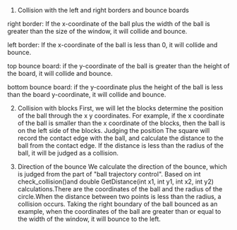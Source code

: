 1. Collision with the left and right borders and bounce boards 

right border: If the x-coordinate of the ball plus the width of the ball is greater than the size of the window, it will collide and bounce.

left border: If the x-coordinate of the ball is less than 0, it will collide and bounce.

top bounce board: if the y-coordinate of the ball is greater than the height of the board, it will collide and bounce.

bottom bounce board: if the y-coordinate plus the height of the ball is less than the board y-coordinate, it will collide and bounce.
 

2. Collision with blocks
 First, we will let the blocks determine the position of the ball through the x y coordinates. For example, if the x coordinate of the ball is smaller than the x coordinate of the blocks, then the ball is on the left side of the blocks.
Judging the position
The square will record the contact edge with the ball, and calculate the distance to the ball from the contact edge. If the distance is less than the radius of the ball, it will be judged as a collision.

3. Direction of the bounce
We calculate the direction of the bounce, which is judged from the part of "ball trajectory control".
Based on int check_collision()and double GetDistance(int x1, int y1, int x2, int y2) calculations.There are the coordinates of the ball and the radius of the circle.When the distance between two points is less than the radius, a collision occurs.
Taking the right boundary of the ball bounced as an example, when the coordinates of the ball are greater than or equal to the width of the window, it will bounce to the left.


